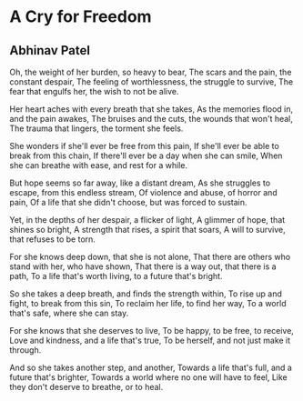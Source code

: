 # A Cry for Freedom

## Abhinav Patel

Oh, the weight of her burden, so heavy to bear,
The scars and the pain, the constant despair,
The feeling of worthlessness, the struggle to survive,
The fear that engulfs her, the wish to not be alive.

Her heart aches with every breath that she takes,
As the memories flood in, and the pain awakes,
The bruises and the cuts, the wounds that won't heal,
The trauma that lingers, the torment she feels.

She wonders if she'll ever be free from this pain,
If she'll ever be able to break from this chain,
If there'll ever be a day when she can smile,
When she can breathe with ease, and rest for a while.

But hope seems so far away, like a distant dream,
As she struggles to escape, from this endless stream,
Of violence and abuse, of horror and pain,
Of a life that she didn't choose, but was forced to sustain.

Yet, in the depths of her despair, a flicker of light,
A glimmer of hope, that shines so bright,
A strength that rises, a spirit that soars,
A will to survive, that refuses to be torn.

For she knows deep down, that she is not alone,
That there are others who stand with her, who have shown,
That there is a way out, that there is a path,
To a life that's worth living, to a future that's bright.

So she takes a deep breath, and finds the strength within,
To rise up and fight, to break from this sin,
To reclaim her life, to find her way,
To a world that's safe, where she can stay.

For she knows that she deserves to live,
To be happy, to be free, to receive,
Love and kindness, and a life that's true,
To be herself, and not just make it through.

And so she takes another step, and another,
Towards a life that's full, and a future that's brighter,
Towards a world where no one will have to feel,
Like they don't deserve to breathe, or to heal.